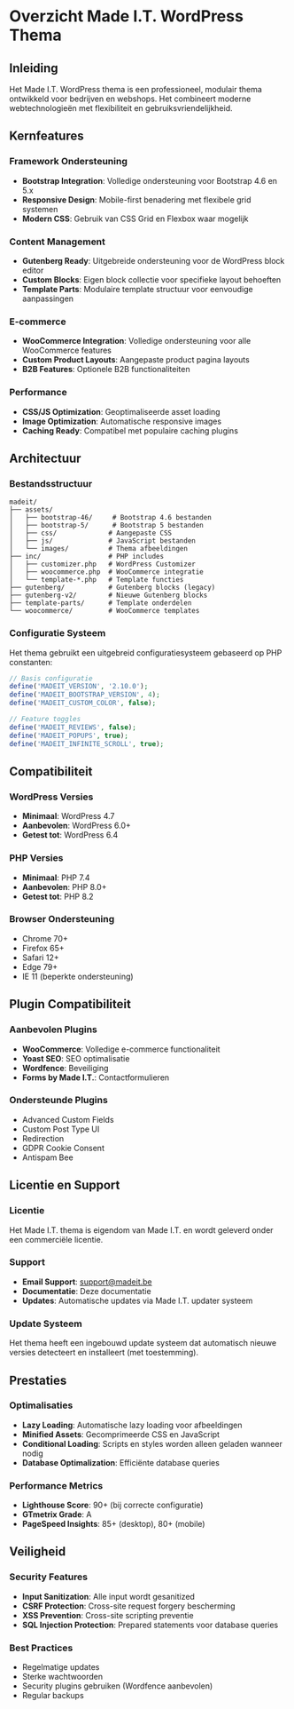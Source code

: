 # Overzicht Made I.T. WordPress Thema

## Inleiding

Het Made I.T. WordPress thema is een professioneel, modulair thema ontwikkeld voor bedrijven en webshops. Het combineert moderne webtechnologieën met flexibiliteit en gebruiksvriendelijkheid.

## Kernfeatures

### Framework Ondersteuning
- **Bootstrap Integration**: Volledige ondersteuning voor Bootstrap 4.6 en 5.x
- **Responsive Design**: Mobile-first benadering met flexibele grid systemen
- **Modern CSS**: Gebruik van CSS Grid en Flexbox waar mogelijk

### Content Management
- **Gutenberg Ready**: Uitgebreide ondersteuning voor de WordPress block editor
- **Custom Blocks**: Eigen block collectie voor specifieke layout behoeften
- **Template Parts**: Modulaire template structuur voor eenvoudige aanpassingen

### E-commerce
- **WooCommerce Integration**: Volledige ondersteuning voor alle WooCommerce features
- **Custom Product Layouts**: Aangepaste product pagina layouts
- **B2B Features**: Optionele B2B functionaliteiten

### Performance
- **CSS/JS Optimization**: Geoptimaliseerde asset loading
- **Image Optimization**: Automatische responsive images
- **Caching Ready**: Compatibel met populaire caching plugins

## Architectuur

### Bestandsstructuur
```
madeit/
├── assets/
│   ├── bootstrap-46/     # Bootstrap 4.6 bestanden
│   ├── bootstrap-5/      # Bootstrap 5 bestanden
│   ├── css/             # Aangepaste CSS
│   ├── js/              # JavaScript bestanden
│   └── images/          # Thema afbeeldingen
├── inc/                 # PHP includes
│   ├── customizer.php   # WordPress Customizer
│   ├── woocommerce.php  # WooCommerce integratie
│   └── template-*.php   # Template functies
├── gutenberg/           # Gutenberg blocks (legacy)
├── gutenberg-v2/        # Nieuwe Gutenberg blocks
├── template-parts/      # Template onderdelen
└── woocommerce/         # WooCommerce templates
```

### Configuratie Systeem

Het thema gebruikt een uitgebreid configuratiesysteem gebaseerd op PHP constanten:

```php
// Basis configuratie
define('MADEIT_VERSION', '2.10.0');
define('MADEIT_BOOTSTRAP_VERSION', 4);
define('MADEIT_CUSTOM_COLOR', false);

// Feature toggles
define('MADEIT_REVIEWS', false);
define('MADEIT_POPUPS', true);
define('MADEIT_INFINITE_SCROLL', true);
```

## Compatibiliteit

### WordPress Versies
- **Minimaal**: WordPress 4.7
- **Aanbevolen**: WordPress 6.0+
- **Getest tot**: WordPress 6.4

### PHP Versies
- **Minimaal**: PHP 7.4
- **Aanbevolen**: PHP 8.0+
- **Getest tot**: PHP 8.2

### Browser Ondersteuning
- Chrome 70+
- Firefox 65+
- Safari 12+
- Edge 79+
- IE 11 (beperkte ondersteuning)

## Plugin Compatibiliteit

### Aanbevolen Plugins
- **WooCommerce**: Volledige e-commerce functionaliteit
- **Yoast SEO**: SEO optimalisatie
- **Wordfence**: Beveiliging
- **Forms by Made I.T.**: Contactformulieren

### Ondersteunde Plugins
- Advanced Custom Fields
- Custom Post Type UI
- Redirection
- GDPR Cookie Consent
- Antispam Bee

## Licentie en Support

### Licentie
Het Made I.T. thema is eigendom van Made I.T. en wordt geleverd onder een commerciële licentie.

### Support
- **Email Support**: support@madeit.be
- **Documentatie**: Deze documentatie
- **Updates**: Automatische updates via Made I.T. updater systeem

### Update Systeem
Het thema heeft een ingebouwd update systeem dat automatisch nieuwe versies detecteert en installeert (met toestemming).

## Prestaties

### Optimalisaties
- **Lazy Loading**: Automatische lazy loading voor afbeeldingen
- **Minified Assets**: Gecomprimeerde CSS en JavaScript
- **Conditional Loading**: Scripts en styles worden alleen geladen wanneer nodig
- **Database Optimalization**: Efficiënte database queries

### Performance Metrics
- **Lighthouse Score**: 90+ (bij correcte configuratie)
- **GTmetrix Grade**: A
- **PageSpeed Insights**: 85+ (desktop), 80+ (mobile)

## Veiligheid

### Security Features
- **Input Sanitization**: Alle input wordt gesanitized
- **CSRF Protection**: Cross-site request forgery bescherming
- **XSS Prevention**: Cross-site scripting preventie
- **SQL Injection Protection**: Prepared statements voor database queries

### Best Practices
- Regelmatige updates
- Sterke wachtwoorden
- Security plugins gebruiken (Wordfence aanbevolen)
- Regular backups
